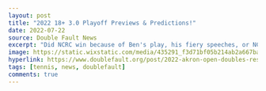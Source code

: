 ```yaml
---
layout: post
title: "2022 18+ 3.0 Playoff Previews & Predictions!"
date: 2022-07-22
source: Double Fault News
excerpt: "Did NCRC win because of Ben's play, his fiery speeches, or NCRC's posh club atmosphere?  YES!"
image: https://static.wixstatic.com/media/435291_f3d71bf05b214ab2a667ba3379ea8139~mv2.jpg/v1/fill/w_720,h_714,al_c,q_85,usm_0.66_1.00_0.01,enc_auto/435291_f3d71bf05b214ab2a667ba3379ea8139~mv2.jpg
hyperlink: https://www.doublefault.org/post/2022-akron-open-doubles-results
tags: [tennis, news, doublefault]
comments: true
---
```

